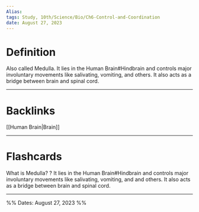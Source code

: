```yaml
---
Alias:
tags: Study, 10th/Science/Bio/Ch6-Control-and-Coordination
date: August 27, 2023
---
```

# Definition
Also called Medulla. It lies in the Human Brain#Hindbrain and controls major involuntary movements like salivating, vomiting, and others.
It also acts as a bridge between brain and spinal cord.

---
# Backlinks
[[Human Brain|Brain]]

---
# Flashcards

What is Medulla?
?
It lies in the Human Brain#Hindbrain and controls major involuntary movements like salivating, vomiting, and and others.
It also acts as a bridge between brain and spinal cord.
<!--SR:!2024-03-23,51,240-->

---

%%
Dates: August 27, 2023
%%